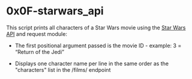 # 0x0F-starwars_api

This script prints all characters of a Star Wars movie using the [Star Wars API](https://swapi-api.alx-tools.com/) and request module:

* The first positional argument passed is the movie ID - example: 3 = “Return of the Jedi”

* Displays one character name per line in the same order as the "characters" list in the /films/ endpoint
